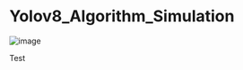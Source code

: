 # Yolov8_Algorithm_Simulation

![image](https://github.com/user-attachments/assets/6d3fefdc-351a-4d20-8357-bb4ebfc75601)

Test
